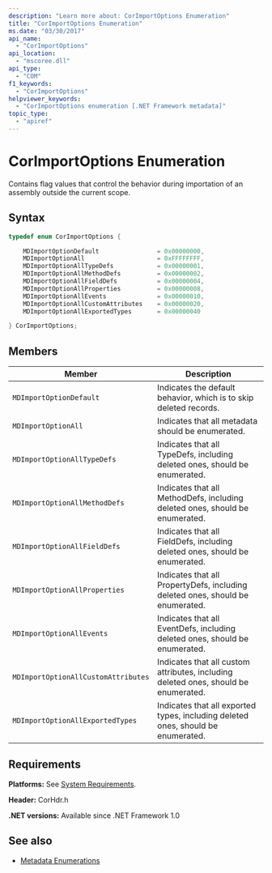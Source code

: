 ```yaml
---
description: "Learn more about: CorImportOptions Enumeration"
title: "CorImportOptions Enumeration"
ms.date: "03/30/2017"
api_name:
  - "CorImportOptions"
api_location:
  - "mscoree.dll"
api_type:
  - "COM"
f1_keywords:
  - "CorImportOptions"
helpviewer_keywords:
  - "CorImportOptions enumeration [.NET Framework metadata]"
topic_type:
  - "apiref"
---
```

# CorImportOptions Enumeration

Contains flag values that control the behavior during importation of an assembly outside the current scope.

## Syntax

```cpp
typedef enum CorImportOptions {

    MDImportOptionDefault                = 0x00000000,
    MDImportOptionAll                    = 0xFFFFFFFF,
    MDImportOptionAllTypeDefs            = 0x00000001,
    MDImportOptionAllMethodDefs          = 0x00000002,
    MDImportOptionAllFieldDefs           = 0x00000004,
    MDImportOptionAllProperties          = 0x00000008,
    MDImportOptionAllEvents              = 0x00000010,
    MDImportOptionAllCustomAttributes    = 0x00000020,
    MDImportOptionAllExportedTypes       = 0x00000040

} CorImportOptions;
```

## Members

|Member|Description|
|------------|-----------------|
|`MDImportOptionDefault`|Indicates the default behavior, which is to skip deleted records.|
|`MDImportOptionAll`|Indicates that all metadata should be enumerated.|
|`MDImportOptionAllTypeDefs`|Indicates that all TypeDefs, including deleted ones, should be enumerated.|
|`MDImportOptionAllMethodDefs`|Indicates that all MethodDefs, including deleted ones, should be enumerated.|
|`MDImportOptionAllFieldDefs`|Indicates that all FieldDefs, including deleted ones, should be enumerated.|
|`MDImportOptionAllProperties`|Indicates that all PropertyDefs, including deleted ones, should be enumerated.|
|`MDImportOptionAllEvents`|Indicates that all EventDefs, including deleted ones, should be enumerated.|
|`MDImportOptionAllCustomAttributes`|Indicates that all custom attributes, including deleted ones, should be enumerated.|
|`MDImportOptionAllExportedTypes`|Indicates that all exported types, including deleted ones, should be enumerated.|

## Requirements

 **Platforms:** See [System Requirements](../../../framework/get-started/system-requirements.md).

 **Header:** CorHdr.h

 **.NET versions:** Available since .NET Framework 1.0

## See also

- [Metadata Enumerations](metadata-enumerations.md)
